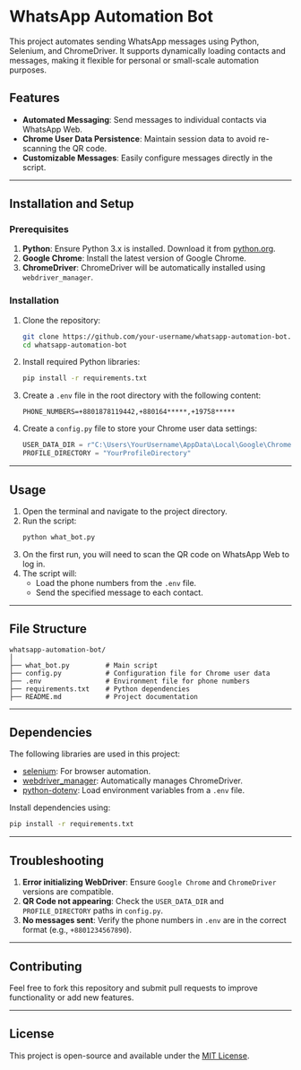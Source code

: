 # WhatsApp Automation Bot

This project automates sending WhatsApp messages using Python, Selenium, and ChromeDriver. It supports dynamically loading contacts and messages, making it flexible for personal or small-scale automation purposes.

## Features
- **Automated Messaging**: Send messages to individual contacts via WhatsApp Web.
- **Chrome User Data Persistence**: Maintain session data to avoid re-scanning the QR code.
- **Customizable Messages**: Easily configure messages directly in the script.

---

## Installation and Setup

### Prerequisites
1. **Python**: Ensure Python 3.x is installed. Download it from [python.org](https://www.python.org/).
2. **Google Chrome**: Install the latest version of Google Chrome.
3. **ChromeDriver**: ChromeDriver will be automatically installed using `webdriver_manager`.

### Installation
1. Clone the repository:
   ```bash
   git clone https://github.com/your-username/whatsapp-automation-bot.git
   cd whatsapp-automation-bot
   ```
2. Install required Python libraries:
   ```bash
   pip install -r requirements.txt
   ```
3. Create a `.env` file in the root directory with the following content:
   ```plaintext
   PHONE_NUMBERS=+8801878119442,+880164*****,+19758*****
   ```

4. Create a `config.py` file to store your Chrome user data settings:
   ```python
   USER_DATA_DIR = r"C:\Users\YourUsername\AppData\Local\Google\Chrome\User Data"
   PROFILE_DIRECTORY = "YourProfileDirectory"
   ```

---

## Usage

1. Open the terminal and navigate to the project directory.
2. Run the script:
   ```bash
   python what_bot.py
   ```
3. On the first run, you will need to scan the QR code on WhatsApp Web to log in.
4. The script will:
   - Load the phone numbers from the `.env` file.
   - Send the specified message to each contact.

---

## File Structure
```plaintext
whatsapp-automation-bot/
│
├── what_bot.py         # Main script
├── config.py           # Configuration file for Chrome user data
├── .env                # Environment file for phone numbers
├── requirements.txt    # Python dependencies
├── README.md           # Project documentation
```

---

## Dependencies
The following libraries are used in this project:
- [selenium](https://pypi.org/project/selenium/): For browser automation.
- [webdriver_manager](https://pypi.org/project/webdriver-manager/): Automatically manages ChromeDriver.
- [python-dotenv](https://pypi.org/project/python-dotenv/): Load environment variables from a `.env` file.

Install dependencies using:
```bash
pip install -r requirements.txt
```

---

## Troubleshooting
1. **Error initializing WebDriver**: Ensure `Google Chrome` and `ChromeDriver` versions are compatible.
2. **QR Code not appearing**: Check the `USER_DATA_DIR` and `PROFILE_DIRECTORY` paths in `config.py`.
3. **No messages sent**: Verify the phone numbers in `.env` are in the correct format (e.g., `+8801234567890`).

---

## Contributing
Feel free to fork this repository and submit pull requests to improve functionality or add new features.

---

## License
This project is open-source and available under the [MIT License](LICENSE).

